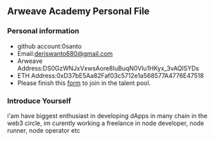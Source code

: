 ## Arweave Academy Personal File

### Personal information

- github account:0santo
- Email:deriswanto680@gmail.com
- Arweave Address:DS0GzWNJxVxwsAore8IuBuqN0Vlu1HKyx_3vAQlSYDs
- ETH Address:0xD37bE5Aa82Faf03c5712e1a568577A4776E47518 
- Please finish this [form](https://docs.google.com/forms/d/e/1FAIpQLSfWA5fIIcBgmRppm3jNz5vmf9Mai_QMVil-2pO4r7YKn_Zhtw/viewform?usp=sf_link) to join in the talent pool.

### Introduce Yourself
 i'am have biggest enthusiast in developing dApps in many chain in the web3 circle, im curently working a freelance in node developer, node runner, node operator etc
